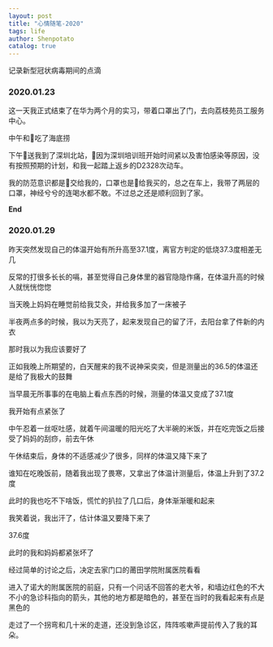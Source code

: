 ```yaml
---
layout: post
title: "心情随笔-2020"
tags: life 
author: Shenpotato
catalog: true
---
```




记录新型冠状病毒期间的点滴



### 2020.01.23

这一天我正式结束了在华为两个月的实习，带着口罩出了门，去向荔枝苑员工服务中心。

中午和🐷吃了海底捞

下午🐷送我到了深圳北站，🐷因为深圳培训班开始时间紧以及害怕感染等原因，没有按照预期的计划，和我一起踏上返乡的D2328次动车。

我的防范意识都是🐷交给我的，口罩也是🐷给我买的，总之在车上，我带了两层的口罩，神经兮兮的连喝水都不敢。不过总之还是顺利回到了家。

**End**



### 2020.01.29

昨天突然发现自己的体温开始有所升高至37.1度，离官方判定的低烧37.3度相差无几

反常的打很多长长的嗝，甚至觉得自己身体里的器官隐隐作痛，在体温升高的时候人就恍恍惚惚

当天晚上妈妈在睡觉前给我艾灸，并给我多加了一床被子

半夜两点多的时候，我以为天亮了，起来发现自己的留了汗，去阳台拿了件新的内衣



那时我以为我应该要好了

正如我晚上所期望的，白天醒来的我不说神采奕奕，但是测量出的36.5的体温还是给了我极大的鼓舞

当早晨无所事事的在电脑上看点东西的时候，测量的体温又变成了37.1度

我开始有点紧张了

中午忍着一丝呕吐感，就着午间温暖的阳光吃了大半碗的米饭，并在吃完饭之后接受了妈妈的刮痧，前去午休

午休结束后，身体的不适感减少了很多，同样的体温又降下来了

谁知在吃晚饭前，随着我出现了畏寒，又拿出了体温计测量后，体温上升到了37.2度

此时的我也吃不下啥饭，慌忙的扒拉了几口后，身体渐渐暖和起来

我笑着说，我出汗了，估计体温又要降下来了

37.6度

此时的我和妈妈都紧张坏了

经过简单的讨论之后，决定去家门口的莆田学院附属医院看看

进入了诺大的附属医院的前庭，只有一个问话不回答的老大爷，和墙边红色的不大不小的急诊科指向的箭头，其他的地方都是暗色的，甚至在当时的我看起来有点是黑色的

走过了一个拐弯和几十米的走道，还没到急诊区，阵阵咳嗽声提前传入了我的耳朵。